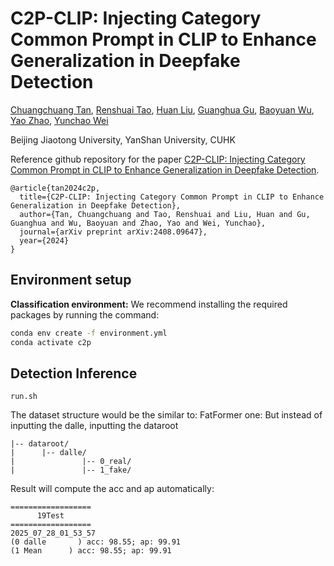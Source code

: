 # C2P-CLIP: Injecting Category Common Prompt in CLIP to Enhance Generalization in Deepfake Detection

[Chuangchuang Tan](https://scholar.google.com/citations?user=ufR1PmMAAAAJ&hl=zh-CN), [Renshuai Tao](https://rstao-bjtu.github.io/), [Huan Liu](), [Guanghua Gu](), [Baoyuan Wu](), [Yao Zhao](https://scholar.google.com/citations?hl=zh-CN&user=474TbQYAAAAJ), [Yunchao Wei](https://weiyc.github.io/)

Beijing Jiaotong University, YanShan University, CUHK

Reference github repository for the paper [C2P-CLIP: Injecting Category Common Prompt in CLIP to Enhance Generalization in Deepfake Detection](https://arxiv.org/abs/2408.09647).
```
@article{tan2024c2p,
  title={C2P-CLIP: Injecting Category Common Prompt in CLIP to Enhance Generalization in Deepfake Detection},
  author={Tan, Chuangchuang and Tao, Renshuai and Liu, Huan and Gu, Guanghua and Wu, Baoyuan and Zhao, Yao and Wei, Yunchao},
  journal={arXiv preprint arXiv:2408.09647},
  year={2024}
}
```

## Environment setup
**Classification environment:** 
We recommend installing the required packages by running the command:
```sh
conda env create -f environment.yml
conda activate c2p
```


## **Detection Inference** 
```
run.sh
```

The dataset structure would be the similar to: FatFormer one:
But instead of inputting the dalle, inputting the dataroot
```
|-- dataroot/
|      |-- dalle/
|               |-- 0_real/
|               |-- 1_fake/
```

Result will compute the acc and ap automatically:
```
==================
      19Test
==================
2025_07_28_01_53_57
(0 dalle       ) acc: 98.55; ap: 99.91
(1 Mean      ) acc: 98.55; ap: 99.91
```